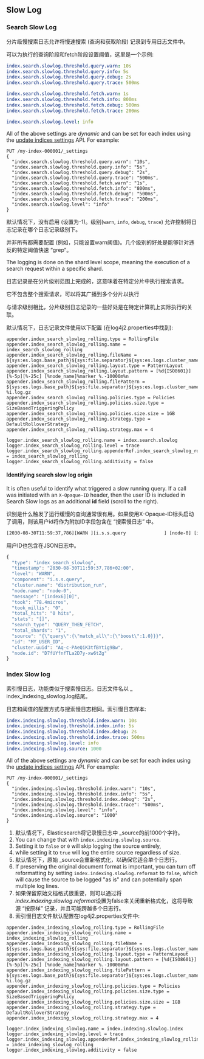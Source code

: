 ## Slow Log

### Search Slow Log

分片级慢搜索日志允许将慢速搜索 (查询和获取阶段) 记录到专用日志文件中。

可以为执行的查询阶段和fetch阶段设置阈值，这里是一个示例:

```yaml
index.search.slowlog.threshold.query.warn: 10s
index.search.slowlog.threshold.query.info: 5s
index.search.slowlog.threshold.query.debug: 2s
index.search.slowlog.threshold.query.trace: 500ms

index.search.slowlog.threshold.fetch.warn: 1s
index.search.slowlog.threshold.fetch.info: 800ms
index.search.slowlog.threshold.fetch.debug: 500ms
index.search.slowlog.threshold.fetch.trace: 200ms

index.search.slowlog.level: info
```



All of the above settings are *dynamic* and can be set for each index using the [update indices settings](https://www.elastic.co/guide/en/elasticsearch/reference/7.13/indices-update-settings.html) API. For example:

```console
PUT /my-index-000001/_settings
{
  "index.search.slowlog.threshold.query.warn": "10s",
  "index.search.slowlog.threshold.query.info": "5s",
  "index.search.slowlog.threshold.query.debug": "2s",
  "index.search.slowlog.threshold.query.trace": "500ms",
  "index.search.slowlog.threshold.fetch.warn": "1s",
  "index.search.slowlog.threshold.fetch.info": "800ms",
  "index.search.slowlog.threshold.fetch.debug": "500ms",
  "index.search.slowlog.threshold.fetch.trace": "200ms",
  "index.search.slowlog.level": "info"
}
```



默认情况下，没有启用 (设置为-1)。级别(`warn`, `info`, `debug`, `trace`) 允许控制将日志记录在哪个日志记录级别下。

并非所有都需要配置 (例如，只能设置warn阈值)。几个级别的好处是能够针对违反的特定阈值快速 “grep”。



The logging is done on the shard level scope, meaning the execution of a search request within a specific shard.

日志记录是在分片级别范围上完成的，这意味着在特定分片中执行搜索请求。

它不包含整个搜索请求，可以将其广播到多个分片以执行

与请求级别相比，分片级别日志记录的一些好处是在特定计算机上实际执行的关联。

默认情况下，日志记录文件使用以下配置 (在log4j2.properties中找到):

```properties
appender.index_search_slowlog_rolling.type = RollingFile
appender.index_search_slowlog_rolling.name = index_search_slowlog_rolling
appender.index_search_slowlog_rolling.fileName = ${sys:es.logs.base_path}${sys:file.separator}${sys:es.logs.cluster_name}_index_search_slowlog.log
appender.index_search_slowlog_rolling.layout.type = PatternLayout
appender.index_search_slowlog_rolling.layout.pattern = [%d{ISO8601}][%-5p][%-25c] [%node_name]%marker %.-10000m%n
appender.index_search_slowlog_rolling.filePattern = ${sys:es.logs.base_path}${sys:file.separator}${sys:es.logs.cluster_name}_index_search_slowlog-%i.log.gz
appender.index_search_slowlog_rolling.policies.type = Policies
appender.index_search_slowlog_rolling.policies.size.type = SizeBasedTriggeringPolicy
appender.index_search_slowlog_rolling.policies.size.size = 1GB
appender.index_search_slowlog_rolling.strategy.type = DefaultRolloverStrategy
appender.index_search_slowlog_rolling.strategy.max = 4

logger.index_search_slowlog_rolling.name = index.search.slowlog
logger.index_search_slowlog_rolling.level = trace
logger.index_search_slowlog_rolling.appenderRef.index_search_slowlog_rolling.ref = index_search_slowlog_rolling
logger.index_search_slowlog_rolling.additivity = false
```



#### Identifying search slow log origin

It is often useful to identify what triggered a slow running query. If a call was initiated with an `X-Opaque-ID` header, then the user ID is included in Search Slow logs as an additional **id** field (scroll to the right).

识别是什么触发了运行缓慢的查询通常很有用。如果使用X-Opaque-ID标头启动了调用，则该用户id将作为附加ID字段包含在 “搜索慢日志” 中。

```txt
[2030-08-30T11:59:37,786][WARN ][i.s.s.query              ] [node-0] [index6][0] took[78.4micros], took_millis[0], total_hits[0 hits], stats[], search_type[QUERY_THEN_FETCH], total_shards[1], source[{"query":{"match_all":{"boost":1.0}}}], id[MY_USER_ID],
```



用户ID也包含在JSON日志中。

```js
{
  "type": "index_search_slowlog",
  "timestamp": "2030-08-30T11:59:37,786+02:00",
  "level": "WARN",
  "component": "i.s.s.query",
  "cluster.name": "distribution_run",
  "node.name": "node-0",
  "message": "[index6][0]",
  "took": "78.4micros",
  "took_millis": "0",
  "total_hits": "0 hits",
  "stats": "[]",
  "search_type": "QUERY_THEN_FETCH",
  "total_shards": "1",
  "source": "{\"query\":{\"match_all\":{\"boost\":1.0}}}",
  "id": "MY_USER_ID",
  "cluster.uuid": "Aq-c-PAeQiK3tfBYtig9Bw",
  "node.id": "D7fUYfnfTLa2D7y-xw6tZg"
}
```



### Index Slow log



索引慢日志，功能类似于搜索慢日志。日志文件名以 _ index_indexing_slowlog.log结尾。

日志和阈值的配置方式与搜索慢日志相同。索引慢日志样本:

```yaml
index.indexing.slowlog.threshold.index.warn: 10s
index.indexing.slowlog.threshold.index.info: 5s
index.indexing.slowlog.threshold.index.debug: 2s
index.indexing.slowlog.threshold.index.trace: 500ms
index.indexing.slowlog.level: info
index.indexing.slowlog.source: 1000
```



All of the above settings are *dynamic* and can be set for each index using the [update indices settings](https://www.elastic.co/guide/en/elasticsearch/reference/7.13/indices-update-settings.html) API. For example:

```console
PUT /my-index-000001/_settings
{
  "index.indexing.slowlog.threshold.index.warn": "10s",
  "index.indexing.slowlog.threshold.index.info": "5s",
  "index.indexing.slowlog.threshold.index.debug": "2s",
  "index.indexing.slowlog.threshold.index.trace": "500ms",
  "index.indexing.slowlog.level": "info",
  "index.indexing.slowlog.source": "1000"
}
```





1. 默认情况下，Elasticsearch将记录慢日志中 _source的前1000个字符。
2. You can change that with `index.indexing.slowlog.source`. 
3. Setting it to `false` or `0` will skip logging the source entirely, 
4. while setting it to `true` will log the entire source regardless of size. 
5. 默认情况下，原始 _source会重新格式化，以确保它适合单个日志行。
6.  If preserving the original document format is important, you can turn off reformatting by setting `index.indexing.slowlog.reformat` to `false`, which will cause the source to be logged "as is" and can potentially span multiple log lines.
7. 如果保留原始文档格式很重要，则可以通过将*index.indexing.slowlog.reformat*设置为false来关闭重新格式化，这将导致源 “按原样” 记录，并且可能跨越多个日志行。
8. 索引慢日志文件默认配置在log4j2.properties文件中:



```properties
appender.index_indexing_slowlog_rolling.type = RollingFile
appender.index_indexing_slowlog_rolling.name = index_indexing_slowlog_rolling
appender.index_indexing_slowlog_rolling.fileName = ${sys:es.logs.base_path}${sys:file.separator}${sys:es.logs.cluster_name}_index_indexing_slowlog.log
appender.index_indexing_slowlog_rolling.layout.type = PatternLayout
appender.index_indexing_slowlog_rolling.layout.pattern = [%d{ISO8601}][%-5p][%-25c] [%node_name]%marker %.-10000m%n
appender.index_indexing_slowlog_rolling.filePattern = ${sys:es.logs.base_path}${sys:file.separator}${sys:es.logs.cluster_name}_index_indexing_slowlog-%i.log.gz
appender.index_indexing_slowlog_rolling.policies.type = Policies
appender.index_indexing_slowlog_rolling.policies.size.type = SizeBasedTriggeringPolicy
appender.index_indexing_slowlog_rolling.policies.size.size = 1GB
appender.index_indexing_slowlog_rolling.strategy.type = DefaultRolloverStrategy
appender.index_indexing_slowlog_rolling.strategy.max = 4

logger.index_indexing_slowlog.name = index.indexing.slowlog.index
logger.index_indexing_slowlog.level = trace
logger.index_indexing_slowlog.appenderRef.index_indexing_slowlog_rolling.ref = index_indexing_slowlog_rolling
logger.index_indexing_slowlog.additivity = false
```